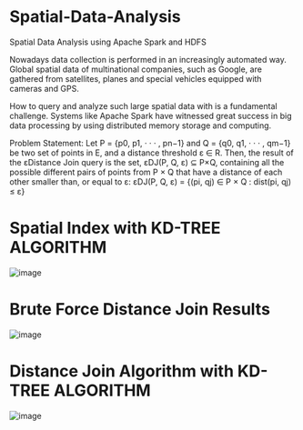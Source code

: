 # Spatial-Data-Analysis
Spatial Data Analysis using Apache Spark and HDFS


Nowadays data collection is performed in an increasingly automated way. 
Global spatial data of multinational companies, such as Google, are gathered from satellites, planes and special vehicles equipped with cameras and GPS.


How to query and analyze such large spatial data with is a fundamental challenge. 
Systems like Apache Spark have witnessed great success in big data processing by using distributed memory storage and computing.

Problem Statement:
Let P = {p0, p1, · · · , pn−1} and Q = {q0, q1, · · · , qm−1} be two set of points in E, and a distance threshold ε ∈ R.
Then, the result of the εDistance Join query is the set, εDJ(P, Q, ε) ⊆ P×Q, containing all the possible different pairs
of points from P × Q that have a distance of each other smaller than, or equal to ε:
εDJ(P, Q, ε) = {(pi, qj) ∈ P × Q : dist(pi, qj) ≤ ε}

# Spatial Index with KD-TREE ALGORITHM

![image](https://user-images.githubusercontent.com/74420150/119017195-69287900-b9a3-11eb-9d6a-49348c027190.png)

# Brute Force Distance Join Results

![image](https://user-images.githubusercontent.com/74420150/119018361-ab05ef00-b9a4-11eb-9146-d912b53f9171.png)


# Distance Join Algorithm with KD-TREE ALGORITHM
![image](https://user-images.githubusercontent.com/74420150/119019094-7ba3b200-b9a5-11eb-8505-f2e5e4d974a0.png)
